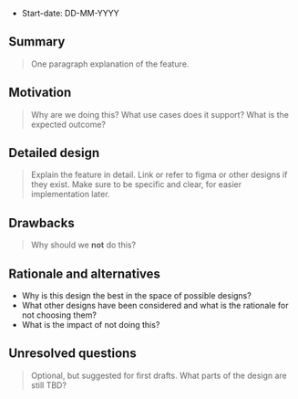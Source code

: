 - Start-date: DD-MM-YYYY

## Summary
[summary]: #summary
> One paragraph explanation of the feature.

## Motivation 
[motivation]: #motivation
> Why are we doing this? What use cases does it support? What is the expected outcome? 

## Detailed design 
[detailed-design]: #detailed-design
> Explain the feature in detail. Link or refer to figma or other designs if they exist. Make sure to be specific and clear, for easier implementation later. 

## Drawbacks 
[drawbacks]: #drawbacks
> Why should we **not** do this?

## Rationale and alternatives
[rationale-and-alternatives]: #rationale-and-alternatives

- Why is this design the best in the space of possible designs?
- What other designs have been considered and what is the rationale for not choosing them?
- What is the impact of not doing this?

## Unresolved questions
[unresolved-questions]: #unresolved-questions

> Optional, but suggested for first drafts. What parts of the design are still
TBD?

